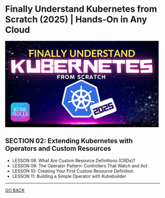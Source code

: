 # Finally Understand Kubernetes from Scratch (2025) | Hands-On in Any Cloud

![Kubernetes from Scratch Cover](../kubernetes-from-scratch-cover.png)

## SECTION 02: Extending Kubernetes with Operators and Custom Resources

- LESSON 08: What Are Custom Resource Definitions (CRDs)?
- LESSON 09: The Operator Pattern: Controllers That Watch and Act
- LESSON 10: Creating Your First Custom Resource Definition
- LESSON 11: Building a Simple Operator with Kubebuilder

---

[GO BACK](../README.md)